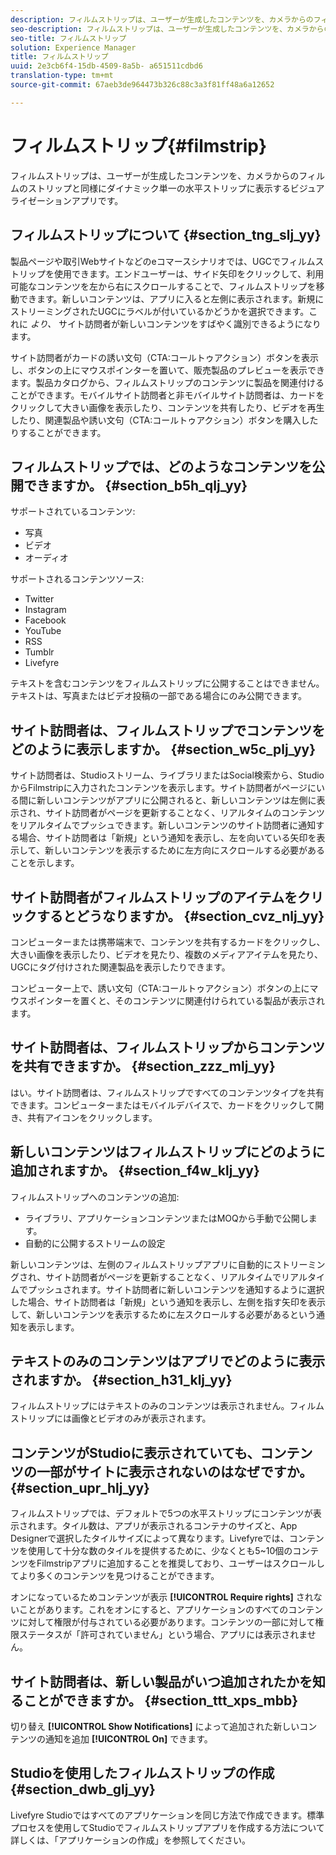 ```yaml
---
description: フィルムストリップは、ユーザーが生成したコンテンツを、カメラからのフィルムのストリップと同様にダイナミック単一の水平ストリップに表示するビジュアライゼーションアプリです。
seo-description: フィルムストリップは、ユーザーが生成したコンテンツを、カメラからのフィルムのストリップと同様にダイナミック単一の水平ストリップに表示するビジュアライゼーションアプリです。
seo-title: フィルムストリップ
solution: Experience Manager
title: フィルムストリップ
uuid: 2e3cb6f4-15db-4509-8a5b- a651511cdbd6
translation-type: tm+mt
source-git-commit: 67aeb3de964473b326c88c3a3f81ff48a6a12652

---
```



# フィルムストリップ{#filmstrip}

フィルムストリップは、ユーザーが生成したコンテンツを、カメラからのフィルムのストリップと同様にダイナミック単一の水平ストリップに表示するビジュアライゼーションアプリです。

## フィルムストリップについて {#section_tng_slj_yy}

製品ページや取引Webサイトなどのeコマースシナリオでは、UGCでフィルムストリップを使用できます。エンドユーザーは、サイド矢印をクリックして、利用可能なコンテンツを左から右にスクロールすることで、フィルムストリップを移動できます。新しいコンテンツは、アプリに入ると左側に表示されます。新規にストリーミングされたUGCにラベルが付いているかどうかを選択できます。これに *より、* サイト訪問者が新しいコンテンツをすばやく識別できるようになります。

サイト訪問者がカードの誘い文句（CTA:コールトゥアクション）ボタンを表示し、ボタンの上にマウスポインターを置いて、販売製品のプレビューを表示できます。製品カタログから、フィルムストリップのコンテンツに製品を関連付けることができます。モバイルサイト訪問者と非モバイルサイト訪問者は、カードをクリックして大きい画像を表示したり、コンテンツを共有したり、ビデオを再生したり、関連製品や誘い文句（CTA:コールトゥアクション）ボタンを購入したりすることができます。

## フィルムストリップでは、どのようなコンテンツを公開できますか。 {#section_b5h_qlj_yy}

サポートされているコンテンツ:

* 写真
* ビデオ
* オーディオ

サポートされるコンテンツソース:

* Twitter
* Instagram
* Facebook
* YouTube
* RSS
* Tumblr
* Livefyre

テキストを含むコンテンツをフィルムストリップに公開することはできません。テキストは、写真またはビデオ投稿の一部である場合にのみ公開できます。

## サイト訪問者は、フィルムストリップでコンテンツをどのように表示しますか。 {#section_w5c_plj_yy}

サイト訪問者は、Studioストリーム、ライブラリまたはSocial検索から、StudioからFilmstripに入力されたコンテンツを表示します。サイト訪問者がページにいる間に新しいコンテンツがアプリに公開されると、新しいコンテンツは左側に表示され、サイト訪問者がページを更新することなく、リアルタイムのコンテンツをリアルタイムでプッシュできます。新しいコンテンツのサイト訪問者に通知する場合、サイト訪問者は「新規」という通知を表示し、左を向いている矢印を表示して、新しいコンテンツを表示するために左方向にスクロールする必要があることを示します。

## サイト訪問者がフィルムストリップのアイテムをクリックするとどうなりますか。 {#section_cvz_nlj_yy}

コンピューターまたは携帯端末で、コンテンツを共有するカードをクリックし、大きい画像を表示したり、ビデオを見たり、複数のメディアアイテムを見たり、UGCにタグ付けされた関連製品を表示したりできます。

コンピューター上で、誘い文句（CTA:コールトゥアクション）ボタンの上にマウスポインターを置くと、そのコンテンツに関連付けられている製品が表示されます。

## サイト訪問者は、フィルムストリップからコンテンツを共有できますか。 {#section_zzz_mlj_yy}

はい。サイト訪問者は、フィルムストリップですべてのコンテンツタイプを共有できます。コンピューターまたはモバイルデバイスで、カードをクリックして開き、共有アイコンをクリックします。

## 新しいコンテンツはフィルムストリップにどのように追加されますか。 {#section_f4w_klj_yy}

フィルムストリップへのコンテンツの追加:

* ライブラリ、アプリケーションコンテンツまたはMOQから手動で公開します。
* 自動的に公開するストリームの設定

新しいコンテンツは、左側のフィルムストリップアプリに自動的にストリーミングされ、サイト訪問者がページを更新することなく、リアルタイムでリアルタイムでプッシュされます。サイト訪問者に新しいコンテンツを通知するように選択した場合、サイト訪問者は「新規」という通知を表示し、左側を指す矢印を表示して、新しいコンテンツを表示するために左スクロールする必要があるという通知を表示します。

## テキストのみのコンテンツはアプリでどのように表示されますか。 {#section_h31_klj_yy}

フィルムストリップにはテキストのみのコンテンツは表示されません。フィルムストリップには画像とビデオのみが表示されます。

## コンテンツがStudioに表示されていても、コンテンツの一部がサイトに表示されないのはなぜですか。 {#section_upr_hlj_yy}

フィルムストリップでは、デフォルトで5つの水平ストリップにコンテンツが表示されます。タイル数は、アプリが表示されるコンテナのサイズと、App Designerで選択したタイルサイズによって異なります。Livefyreでは、コンテンツを使用して十分な数のタイルを提供するために、少なくとも5~10個のコンテンツをFilmstripアプリに追加することを推奨しており、ユーザーはスクロールしてより多くのコンテンツを見つけることができます。

オンになっているためコンテンツが表示 **[!UICONTROL Require rights]** されないことがあります。これをオンにすると、アプリケーションのすべてのコンテンツに対して権限が付与されている必要があります。コンテンツの一部に対して権限ステータスが「許可されていません」という場合、アプリには表示されません。

## サイト訪問者は、新しい製品がいつ追加されたかを知ることができますか。 {#section_ttt_xps_mbb}

切り替え **[!UICONTROL Show Notifications]** によって追加された新しいコンテンツの通知を追加 **[!UICONTROL On]** できます。

## Studioを使用したフィルムストリップの作成 {#section_dwb_glj_yy}

Livefyre Studioではすべてのアプリケーションを同じ方法で作成できます。標準プロセスを使用してStudioでフィルムストリップアプリを作成する方法について詳しくは、「アプリケーションの作成」を参照してください。
